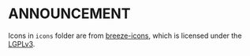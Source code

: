 # ANNOUNCEMENT

Icons in `icons` folder are from [breeze-icons](https://github.com/KDE/breeze-icons), which is licensed under the [LGPLv3](https://www.gnu.org/licenses/lgpl-3.0.en.html).
